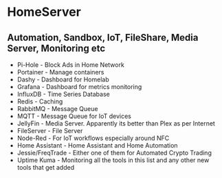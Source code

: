 # HomeServer

## Automation, Sandbox, IoT, FileShare, Media Server, Monitoring etc


- Pi-Hole - Block Ads in Home Network
- Portainer - Manage containers 
- Dashy - Dashboard for Homelab
- Grafana - Dashboard for metrics monitoring
- InfluxDB - Time Series Database
- Redis - Caching
- RabbitMQ - Message Queue
- MQTT - Message Queue for IoT devices
- JellyFin - Media Server. Apparently its better than Plex as per Internet
- FileServer - File Server
- Node-Red - For IoT workflows especially around NFC
- Home Assistant - Home Assistant and Home Automation
- Jessie/FreqTrade - Either one of them for Automated Crypto Trading
- Uptime Kuma - Monitoring all the tools in this list and any other new tools that get added
